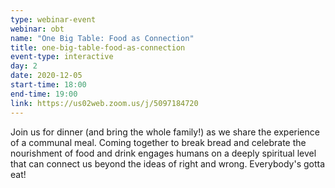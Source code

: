 ```yaml
---
type: webinar-event
webinar: obt
name: "One Big Table: Food as Connection"
title: one-big-table-food-as-connection
event-type: interactive
day: 2
date: 2020-12-05
start-time: 18:00
end-time: 19:00
link: https://us02web.zoom.us/j/5097184720
---
```


Join us for dinner (and bring the whole family!) as we share the experience of a communal meal. Coming together to break bread and celebrate the nourishment of food and drink engages humans on a deeply spiritual level that can connect us beyond the ideas of right and wrong. Everybody's gotta eat!
